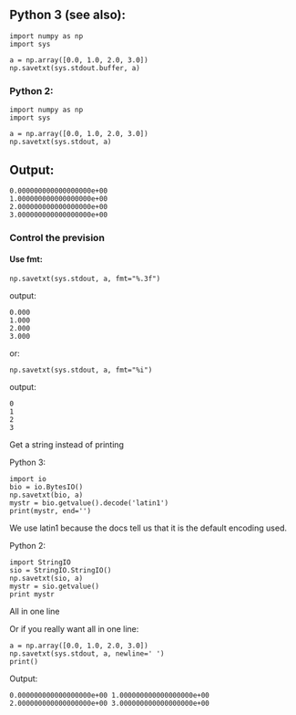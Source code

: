 ## Python 3 (see also):

```
import numpy as np
import sys

a = np.array([0.0, 1.0, 2.0, 3.0])
np.savetxt(sys.stdout.buffer, a)
```
### Python 2:

```
import numpy as np
import sys

a = np.array([0.0, 1.0, 2.0, 3.0])
np.savetxt(sys.stdout, a)
```
## Output:

```
0.000000000000000000e+00
1.000000000000000000e+00
2.000000000000000000e+00
3.000000000000000000e+00
```
### Control the prevision

#### Use fmt:

```
np.savetxt(sys.stdout, a, fmt="%.3f")
````
output:

````
0.000
1.000
2.000
3.000 
````

or:

````
np.savetxt(sys.stdout, a, fmt="%i")
`````

output:

````
0
1
2
3
````

Get a string instead of printing

Python 3:

````
import io
bio = io.BytesIO()
np.savetxt(bio, a)
mystr = bio.getvalue().decode('latin1')
print(mystr, end='')
````

We use latin1 because the docs tell us that it is the default encoding used.

Python 2:

```
import StringIO
sio = StringIO.StringIO()
np.savetxt(sio, a)
mystr = sio.getvalue()
print mystr
```

All in one line

Or if you really want all in one line:

```
a = np.array([0.0, 1.0, 2.0, 3.0])
np.savetxt(sys.stdout, a, newline=' ')
print()
```
Output:
```
0.000000000000000000e+00 1.000000000000000000e+00 2.000000000000000000e+00 3.000000000000000000e+00 
```